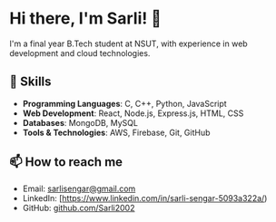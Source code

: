 # Hi there, I'm Sarli! 👋

I'm a final year B.Tech student at NSUT, with experience in web development and cloud technologies.

## 🚀 Skills
- **Programming Languages**: C, C++, Python, JavaScript
- **Web Development**: React, Node.js, Express.js, HTML, CSS
- **Databases**: MongoDB, MySQL
- **Tools & Technologies**: AWS, Firebase, Git, GitHub

## 📫 How to reach me
- Email: sarlisengar@gmail.com
- LinkedIn: [https://www.linkedin.com/in/sarli-sengar-5093a322a/)
- GitHub: [github.com/Sarli2002](https://github.com/Sarli2002)

